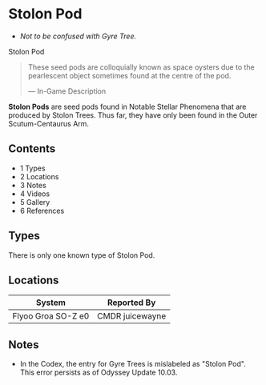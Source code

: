 # Stolon Pod
- *Not to be confused with Gyre Tree.*

 	 	 	 		 			 		 		 		 			
Stolon Pod
 		 	 

> 
> 
> These seed pods are colloquially known as space oysters due to the pearlescent object sometimes found at the centre of the pod.
> 
> 
> — In-Game Description
> 

**Stolon Pods** are seed pods found in Notable Stellar Phenomena that are produced by Stolon Trees. Thus far, they have only been found in the Outer Scutum-Centaurus Arm.

## Contents

- 1 Types
- 2 Locations
- 3 Notes
- 4 Videos
- 5 Gallery
- 6 References

## Types

There is only one known type of Stolon Pod.

## Locations

| System | Reported By |
| --- | --- |
| Flyoo Groa SO-Z e0 | CMDR juicewayne |

## Notes

- In the Codex, the entry for Gyre Trees is mislabeled as "Stolon Pod". This error persists as of Odyssey Update 10.03.